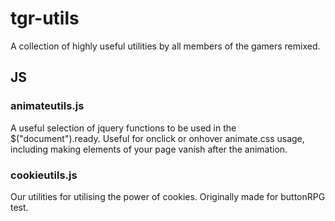 # tgr-utils
A collection of highly useful utilities by all members of the gamers remixed.

## JS
### animateutils.js
A useful selection of jquery functions to be used in the $("document").ready. Useful for onclick or onhover animate.css usage, including making elements of your page vanish after the animation.
### cookieutils.js
Our utilities for utilising the power of cookies. Originally made for buttonRPG test.

